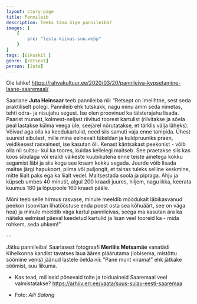 ```yaml
---
layout: story-page
title: Pannileib
description: Teeks täna õige pannileiba?
images: [
    {
        src: "lesta-kiivas-suu.webp"
    }
]
tags: [Eikuskil ]
genre: [retsept]
person: [Juta]
---
```


<!-- # {{$doc.title}} -->

Ole lahke! https://rahvakultuur.ee/2020/03/20/pannileiva-kypsetamine-laane-saaremaal/

Saarlane **Juta Heinsaar** teeb pannileiba nii: “Retsept on imelihtne, sest seda praktiliselt polegi. Pannileib ehk tutskakk, nagu minu ämm seda nimetas, tehti odra- ja nisujahu segust. Ise olen proovinud ka täisterajahu lisada. Paarist munast, kolmest-neljast riivitud toorest kartulist (riivitakse ja sõela peal lastakse külma veega üle, seejärel nõrutatakse, et tärklis välja läheks). Võivad aga olla ka keedukartulid, need siis samuti vaja enne tampida. Ühest suurest sibulast, mille mina eelnevalt tükeldan ja kuldpruuniks praen, veidikesest rasvainest, ise kasutan õli. Kenast käntsakast peekonist - võib olla nii suitsu- kui ka toores, kuidas kellelegi maitseb. See praetakse siis kas koos sibulaga või eraldi väikeste kuubikutena enne teiste ainetega kokku segamist läbi ja siis kogu see kraam kokku segada. Juurde võib lisada maitse järgi hapukoort, piima või puljongit, et tainas tuleks selline keskmine, mitte liialt paks ega ka liialt vedel. Maitsestada soola ja pipraga. Ahju ja küpseb umbes 40 minutit, algul 200 kraadi juures, hiljem, nagu ikka, keerata kuumus 180 ja lõpupoole 160 kraadi pääle.

Mõni teeb selle hirmus rasvase, minule meeldib möödukalt läbikasvanud peekon (soovitan lihatööstuse enda poest osta sea kõhuäärt, see on väga hea) ja minule meeldib väga kartul pannileivas, seega ma kasutan ära ka näiteks eelmisel päeval keedetud kartulid ja lisan veel tooreid ka - mida rohkem, seda uhkem!”

-- 

Jätku pannileiba! Saarlasest fotograafi **Meriliis Metsamäe** vanatädi Kihelkonna kandist tavatses laua ääres pläärutama (lobisema, mistõttu söömine venis) jäänud lastele öelda nii: “Pane munt virama!” ehk jätkake söömist, suu liikuma.


<!-- <story-author :author="author" :origin="origin"></story-author> -->
<!-- <story-dictionary :terms="dictionary"></story-dictionary> -->

<details-wrapper summary="Mis mõtted tekkisid?">

- Kas tead, milliseid põnevaid toite ja toiduaineid Saaremaal veel valmistatakse? https://arhiiv.err.ee/vaata/suus-sulav-eesti-saaremaa

</details-wrapper>


<details-wrapper summary="Allikad" class="text-sm" icon="icon-park-outline:document-folder">

- Foto: *Aili Salong*

</details-wrapper>

